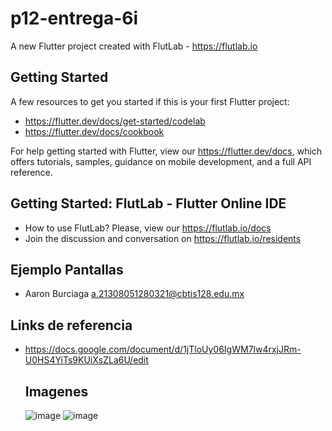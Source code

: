 # p12-entrega-6i

A new Flutter project created with FlutLab - https://flutlab.io

## Getting Started

A few resources to get you started if this is your first Flutter project:

- https://flutter.dev/docs/get-started/codelab
- https://flutter.dev/docs/cookbook

For help getting started with Flutter, view our
https://flutter.dev/docs, which offers tutorials,
samples, guidance on mobile development, and a full API reference.

## Getting Started: FlutLab - Flutter Online IDE

- How to use FlutLab? Please, view our https://flutlab.io/docs
- Join the discussion and conversation on https://flutlab.io/residents

## Ejemplo Pantallas

- Aaron Burciaga a.21308051280321@cbtis128.edu.mx

## Links de referencia
- https://docs.google.com/document/d/1jTloUy06IgWM7lw4rxjJRm-U0HS4YiTs9KUiXsZLa6U/edit

  ## Imagenes
  ![image](https://github.com/BurciagaAA128/p12-entrega-6i/assets/146780951/03ef0624-2294-4e89-a278-ad902f0b6db2)
  ![image](https://github.com/BurciagaAA128/p12-entrega-6i/assets/146780951/d8612143-ba05-4e78-aa5e-f33202338193)

